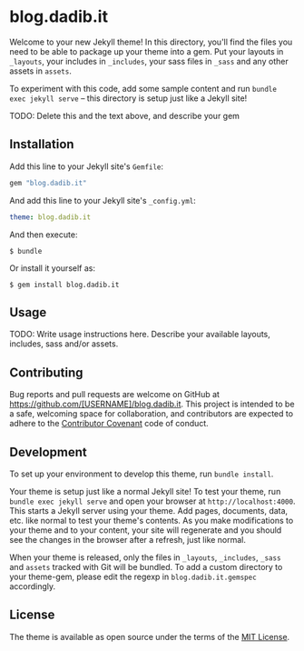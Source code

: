 # blog.dadib.it

Welcome to your new Jekyll theme! In this directory, you'll find the files you need to be able to package up your theme into a gem. Put your layouts in `_layouts`, your includes in `_includes`, your sass files in `_sass` and any other assets in `assets`.

To experiment with this code, add some sample content and run `bundle exec jekyll serve` – this directory is setup just like a Jekyll site!

TODO: Delete this and the text above, and describe your gem

## Installation

Add this line to your Jekyll site's `Gemfile`:

```ruby
gem "blog.dadib.it"
```

And add this line to your Jekyll site's `_config.yml`:

```yaml
theme: blog.dadib.it
```

And then execute:

    $ bundle

Or install it yourself as:

    $ gem install blog.dadib.it

## Usage

TODO: Write usage instructions here. Describe your available layouts, includes, sass and/or assets.

## Contributing

Bug reports and pull requests are welcome on GitHub at https://github.com/[USERNAME]/blog.dadib.it. This project is intended to be a safe, welcoming space for collaboration, and contributors are expected to adhere to the [Contributor Covenant](https://www.contributor-covenant.org/) code of conduct.

## Development

To set up your environment to develop this theme, run `bundle install`.

Your theme is setup just like a normal Jekyll site! To test your theme, run `bundle exec jekyll serve` and open your browser at `http://localhost:4000`. This starts a Jekyll server using your theme. Add pages, documents, data, etc. like normal to test your theme's contents. As you make modifications to your theme and to your content, your site will regenerate and you should see the changes in the browser after a refresh, just like normal.

When your theme is released, only the files in `_layouts`, `_includes`, `_sass` and `assets` tracked with Git will be bundled.
To add a custom directory to your theme-gem, please edit the regexp in `blog.dadib.it.gemspec` accordingly.

## License

The theme is available as open source under the terms of the [MIT License](https://opensource.org/licenses/MIT).
